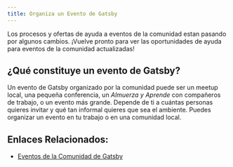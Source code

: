 ```yaml
---
title: Organiza un Evento de Gatsby
---
```


Los procesos y ofertas de ayuda a eventos de la comunidad estan pasando por algunos cambios. ¡Vuelve pronto para ver las oportunidades de ayuda para eventos de la comunidad actualizadas!

## ¿Qué constituye un evento de Gatsby?

Un evento de Gatsby organizado por la comunidad puede ser un meetup local, una pequeña conferencia, un _Almuerza y Aprende_ con compañeros de trabajo, o un evento más grande. Depende de ti a cuántas personas quieres invitar y qué tan informal quieres que sea el ambiente. Puedes organizar un evento en tu trabajo o en una comunidad local.

## Enlaces Relacionados:

- [Eventos de la Comunidad de Gatsby](/contributing/events/)